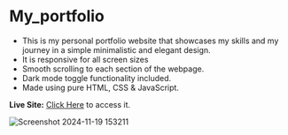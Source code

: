 # My_portfolio

- This is my personal portfolio website that showcases my skills and my journey in a simple minimalistic and elegant design.
- It is responsive for all screen sizes
- Smooth scrolling to each section of the webpage.
- Dark mode toggle functionality included.
- Made using pure HTML, CSS & JavaScript.

**Live Site:** [Click Here](http://wespyportfolio.netlify.app/) to access it.

![Screenshot 2024-11-19 153211](https://github.com/user-attachments/assets/37649533-1ba8-4fcd-a9ae-33a6b7bf3c28)

